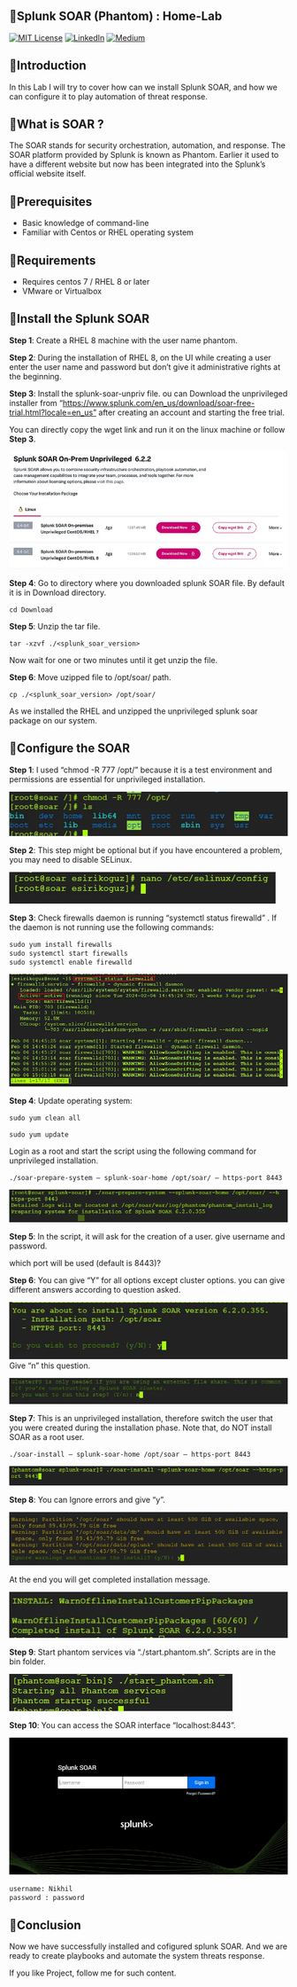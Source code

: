 
## 🍁Splunk SOAR (Phantom) : Home-Lab

[![MIT License](https://img.shields.io/badge/License-MIT-green.svg)](https://choosealicense.com/licenses/mit/)
        [![LinkedIn](https://img.shields.io/badge/LinkedIn-Profile-blue)](https://www.linkedin.com/in/nikhil--chaudhari/)
        [![Medium](https://img.shields.io/badge/Medium-Writeups-black)](https://medium.com/@nikhil-c)


## 🍁Introduction
In this Lab I will try to cover how can we install Splunk SOAR, and how we can configure it to play automation of threat response.

## 🍁What is SOAR ?
The SOAR stands for security orchestration, automation, and response. The SOAR platform provided by Splunk is known as Phantom. Earlier it used to have a different website but now has been integrated into the Splunk’s official website itself.

## 🍁Prerequisites
- Basic knowledge of command-line
- Familiar with Centos or RHEL operating system

## 🍁Requirements
- Requires centos 7 / RHEL 8 or later
- VMware or Virtualbox

## 🍁Install the Splunk SOAR
**Step 1**: Create a RHEL 8 machine with the user name phantom.

**Step 2**: During the installation of RHEL 8, on the UI while creating a user enter the user name and password but don’t give it administrative rights at the beginning.

**Step 3**: Install the splunk-soar-unpriv file.
ou can Download the unprivileged installer from “https://www.splunk.com/en_us/download/soar-free-trial.html?locale=en_us” after creating an account and starting the free trial.

You can directly copy the wget link and run it on the linux machine or follow **Step 3**.

![](https://github.com/DNcrypter/Splunk-SOAR-Phantom-Lab/blob/main/Images/img%201.jpeg)

**Step 4**: Go to directory where you downloaded splunk SOAR file. By default it is in Download directory.
```
cd Download
```
**Step 5**: Unzip the tar file.
```
tar -xzvf ./<splunk_soar_version>
```
Now wait for one or two minutes until it get unzip the file.

**Step 6**: Move uzipped file to /opt/soar/ path.
```
cp ./<splunk_soar_version> /opt/soar/
```
As we installed the RHEL and unzipped the unprivileged splunk soar package on our system.


## 🍁Configure the SOAR

**Step 1**: I used “chmod -R 777 /opt/” because it is a test environment and permissions are essential for unprivileged installation.

![](https://github.com/DNcrypter/Splunk-SOAR-Phantom-Lab/blob/main/Images/img%202.jpeg)


**Step 2**: This step might be optional but if you have encountered a problem, you may need to disable SELinux.

![](https://github.com/DNcrypter/Splunk-SOAR-Phantom-Lab/blob/main/Images/img%203.jpeg)

**Step 3**: Check firewalls daemon is running “systemctl status firewalld” . If the daemon is not running use the following commands:
```
sudo yum install firewalls
sudo systemctl start firewalls
sudo systemctl enable firewalld
```

![](https://github.com/DNcrypter/Splunk-SOAR-Phantom-Lab/blob/main/Images/img%204.jpeg)

**Step 4**: Update operating system:
```
sudo yum clean all
```
```
sudo yum update
```

Login as a root and start the script using the following command for unprivileged installation.
```
./soar-prepare-system — splunk-soar-home /opt/soar/ — https-port 8443
```

![](https://github.com/DNcrypter/Splunk-SOAR-Phantom-Lab/blob/main/Images/img%205.jpeg)

**Step 5**: In the script, it will ask for the creation of a user. give username and password.

which port will be used (default is 8443)?

**Step 6**: You can give “Y” for all options except cluster options. you can give different answers according to question asked.

![](https://github.com/DNcrypter/Splunk-SOAR-Phantom-Lab/blob/main/Images/img%206.jpeg)
Give “n” this question.

![](https://github.com/DNcrypter/Splunk-SOAR-Phantom-Lab/blob/main/Images/img%207.jpeg)

**Step 7**: This is an unprivileged installation, therefore switch the user that you were created during the installation phase. Note that, do NOT install SOAR as a root user.
```
./soar-install — splunk-soar-home /opt/soar — https-port 8443

```
![](https://github.com/DNcrypter/Splunk-SOAR-Phantom-Lab/blob/main/Images/img%208.jpeg)

**Step 8**: You can Ignore errors and give “y”.

![](https://github.com/DNcrypter/Splunk-SOAR-Phantom-Lab/blob/main/Images/img%209.jpeg)

At the end you will get completed installation message.

![](https://github.com/DNcrypter/Splunk-SOAR-Phantom-Lab/blob/main/Images/img%2010.jpeg)

**Step 9**: Start phantom services via “./start.phantom.sh”. Scripts are in the bin folder.

![](https://github.com/DNcrypter/Splunk-SOAR-Phantom-Lab/blob/main/Images/img%2011.jpeg)

**Step 10**: You can access the SOAR interface “localhost:8443”.

![](https://github.com/DNcrypter/Splunk-SOAR-Phantom-Lab/blob/main/Images/img%2012.jpeg)

```
username: Nikhil
password : password
```
## 🍁Conclusion
Now we have successfully installed and cofigured splunk SOAR. And we are ready to create playbooks and automate the system threats response.

If you like Project, follow me for such content.

